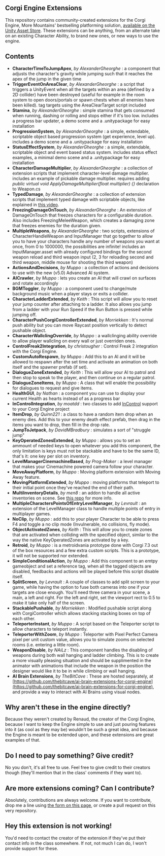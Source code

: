 ## Corgi Engine Extensions
This repository contains community-created extensions for the Corgi Engine, More Mountains' bestselling platforming solution, [available on the Unity Asset Store](https://assetstore.unity.com/packages/templates/systems/corgi-engine-2d-2-5d-platformer-26617?aid=1011lKhG). These extensions can be anything, from an alternate take on an existing Character Ability, to brand new ones, or new ways to use the engine.

## Contents
* **CharacterTimeToJumpApex**, _by AlexanderGheorghe_ : a component that adjusts the character's gravity while jumping such that it reaches the apex of the jump in the given time
* **TriggerEventOnAreaClear**, _by AlexanderGheorghe_ : a script that triggers a UnityEvent when all the targets within an area (defined by a 2D collider) have been destroyed (useful for example in the room system to open doors/portals or spawn chests when all enemies have been killed). tag targets using the AreaClearTarget script included
* **Stamina**, _by AlexanderGheorghe_ : simple stamina that gets consumed when running, dashing or rolling and stops either if it's too low. includes a progress bar updater, a demo scene and a .unitypackage for easy installation
* **ProgressionSystem**, _by AlexanderGheorghe_ : a simple, extendable, scriptable object based progression system (get experience, level up). includes a demo scene and a .unitypackage for easy installation
* **StatusEffectSystem**, _by AlexanderGheorghe_ : a simple, extendable, scriptable object and event based status system. includes status effect examples, a minimal demo scene and a .unitypackage for easy installation
* **CharacterDamageMultiplier**, _by AlexanderGheorghe_ : a collection of extension scripts that implement character-level damage multiplier. includes an example of pickable damage multiplier. requires adding _public virtual void ApplyDamageMultiplier(float multiplier) {}_ declaration to Weapon.cs
* **TypedDamage**, _by AlexanderGheorghe_ : a collection of extension scripts that implement typed damage with scriptable objects, like explained in [this video](https://youtu.be/_q21rEaSlAs).
* **FreezingDamageOnTouch**, _by AlexanderGheorghe_ : An extension of DamageOnTouch that freezes characters for a configurable duration. Also includes FreezingMeleeWeapon, which creates a damaging zone that freezes enemies for the duration given.
* **MultipleWeapons**, _by AlexanderGheorghe_ : two scripts, extensions of CharacterHandleWeapon and InputManager that go together to allow you to have your characters handle any number of weapons you want at once, from 0 to 1000000, the possibilities are infinite! includes an InputManager.asset with already configured bindings for the second weapon reload and third weapon input (2, 3 for reloading second and third weapon, middle mouse for shooting the third weapon)
* **ActionsAndDecisions**, _by Muppo_ : a collection of actions and decisions to use with the new (v5.0) Advanced AI system.
* **AICrawler**, _by Muppo_ : lets you create an AI that will crawl on surfaces and rotate accordingly
* **BGMToggler**, _by Muppo_ : a component used to change/mute background music when a player stays or exits a collider.
* **CharacterLadderExtended**, _by Keith_ : This script will allow you to reset your jump counter after attaching to a ladder. It also allows you jump from a ladder with your Run Speed if the Run Button is pressed while jumping off.
* **CharacterPushCorgiControllerExtended**, _by Morriekken_ : It's normal push ability but you can move Raycast position vertically to detect pushable object.
* **CharacterWallclingOverride**, _by Muppo_ : a wallclinging ability override to allow player wallcling on every wall or just overriden ones.
* **ControlFreak2Integration**, _by christougher_ : Control Freak 2 integration with the Corgi Engine.
* **CustomAutoRespawn**, _by Muppo_ : Add this to an AI and it will be allowed to respawn after the set time and activate an animation on both itself and the spawner prefab (if set).
* **DialogueZoneExtended**, _by Keith_ : This will allow your AI to patrol and then stop to speak to the player, and then continue on a regular patrol.
* **DialogueZoneItems**, _by Muppo_ : A class that will enable the possibility for dialogues to request and give items.
* **HealthGUI**, _by Nathan_ : a component you can use to display your current Health as hearts instead of as a progress bar
* **InControlIntegration**, _by moatdd_ : two classes to add [InControl](https://assetstore.unity.com/packages/tools/input-management/incontrol-14695) support to your Corgi Engine project
* **ItemDrop**, _by Quinn221_ : a class to have a random item drop when an enemy dies. Add this to your enemy death effect prefab, then drag in the items you want to drop, then fill in the drop rate.
* **JumpToJetpack**, _by DavidMBradbury_ : simulates a sort of "struggle jump"
* **KeyOperatedZonesExtended**, _by Muppo_ : allows you to set an ammount of needed keys to open whatever you add this component, the only limitation is keys must not be stackable and have to be the same ID, that's it: one key per slot on inventory.
* **LevelManagerCinemachineBased**, _by Prog-Maker_ : a level manager that makes your Cinemachine powered camera follow your character.
* **MoveAwayPlatform**, _by Muppo_ : Moving platform extension with Moving Away feature.
* **MovingPlatformExtended**, _by Muppo_ : moving platforms that teleport to their initial point once they've reached the end of their path.
* **MultiInventoryDetails**, _by men8_ : an addon to handle all active inventories on scene. See [this repo](https://github.com/men8/MultiInventoryDetails) for more info.
* **MultipleCharactersPointsOfEntryLevelManager**, _by Levrault_ : an extension of the LevelManager class to handle multiple points of entry in multiplayer games.
* **NoClip**, _by Muppo_ : add this to your player Character to be able to press F4 and toggle a no clip mode (Invulnerable, no collisions, fly mode).
* **ObjectActivatedZones**, _by Keith_ : This will allow you to create zones that are activated when colliding with the specified object, similar to the way the native KeyOperatedZones are activated by a key.
* **Retroid**, _by Muppo_ :  is a metroidvania prototype done with Corgi 7.3 out of the box resources and a few extra custom scripts. This is a prototype, it will not be supported nor extended.
* **SimpleConditionalAction**, _by Muppo_ : Add this component to an emtpy gameobject and set a reference tag, when all the tagged objects are disabled, feedbacks and actions will be played before this script disable itself.
* **SplitScreen**, _by Levrault_ : A couple of classes to add split screen to your game, while having the option to fuse both cameras into one if your targets are close enough. You'll need three camera in your scene, a main, a left and right. For the left and right, set the viewport rect to 0.5 to make it take only half of the screen.
* **StackablePushable**, _by Morriekken_ : Modified pushable script along with CorgiController which allows stacking stacking boxes on top of each other.
* **TeleporterInstant**, _by Muppo_ : A script based on the Teleporter script to allow characters to teleport instantly.
* **TeleporterWithZoom**, _by Muppo_ : Teleporter with Pixel Perfect Camera pixel per unit custom value, allows you to simulate zooms on selected rooms (i.e. entering a little room).
* **WeaponDisable**, _by NAiLz_ : This component handles the disabling of weapons during both wall hanging and ladder climbing.  This is to create a more visually pleasing situation and should be supplimented in the animator with animations that include the weapon in the position the designer would like it to be in while climbing or wall hanging.
* **AI Brain Extensions**, _by TheBitCave_ : These are hosted separately, at [https://github.com/thebitcave/ai-brain-extensions-for-corgi-engine](https://github.com/thebitcave/ai-brain-extensions-for-corgi-engine), and provide a way to interact with AI Brains using visual nodes.

## Why aren't these in the engine directly?
Because they weren't created by Renaud, the creator of the Corgi Engine, because I want to keep the Engine simple to use and just pouring features into it (as cool as they may be) wouldn't be such a great idea, and because the Engine is meant to be extended upon, and these extensions are great examples of that.

## Do I need to pay something? Give credit?
No you don't, it's all free to use. Feel free to give credit to their creators though (they'll mention that in the class' comments if they want to).

## Are more extensions coming? Can I contribute?
Absolutely, contributions are always welcome. If you want to contribute, drop me a line using [the form on this page](http://corgi-engine.moremountains.com/corgi-engine-contact), or create a pull request on this very repository.

## Hey this extension is not working!
You'd need to contact the creator of the extension if they've put their contact info in the class somewhere. If not, not much I can do, I won't provide support for these.
